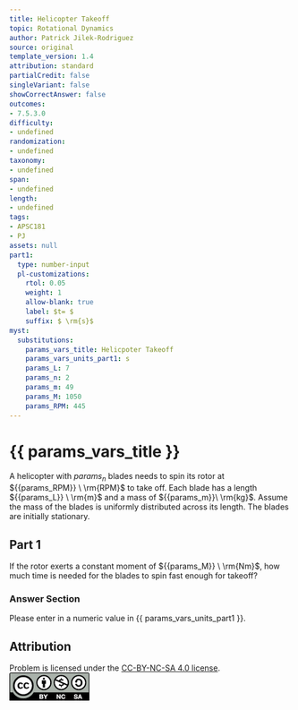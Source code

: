 ```yaml
---
title: Helicopter Takeoff
topic: Rotational Dynamics
author: Patrick Jilek-Rodriguez
source: original
template_version: 1.4
attribution: standard
partialCredit: false
singleVariant: false
showCorrectAnswer: false
outcomes:
- 7.5.3.0
difficulty:
- undefined
randomization:
- undefined
taxonomy:
- undefined
span:
- undefined
length:
- undefined
tags:
- APSC181
- PJ
assets: null
part1:
  type: number-input
  pl-customizations:
    rtol: 0.05
    weight: 1
    allow-blank: true
    label: $t= $
    suffix: $ \rm{s}$
myst:
  substitutions:
    params_vars_title: Helicpoter Takeoff
    params_vars_units_part1: s
    params_L: 7
    params_n: 2
    params_m: 49
    params_M: 1050
    params_RPM: 445
---
```

# {{ params_vars_title }}
A helicopter with ${{params_n}}$ blades needs to spin its rotor at ${{params_RPM}} \ \rm{RPM}$ to take off.
Each blade has a length ${{params_L}} \ \rm{m}$ and a mass of ${{params_m}}\ \rm{kg}$.
Assume the mass of the blades is uniformly distributed across its length.
The blades are initially stationary.

## Part 1

If the rotor exerts a constant moment of ${{params_M}} \ \rm{Nm}$, how much time is needed for the blades to spin fast enough for takeoff?

### Answer Section

Please enter in a numeric value in {{ params_vars_units_part1 }}.

## Attribution

Problem is licensed under the [CC-BY-NC-SA 4.0 license](https://creativecommons.org/licenses/by-nc-sa/4.0/).<br> ![The Creative Commons 4.0 license requiring attribution-BY, non-commercial-NC, and share-alike-SA license.](https://raw.githubusercontent.com/firasm/bits/master/by-nc-sa.png)